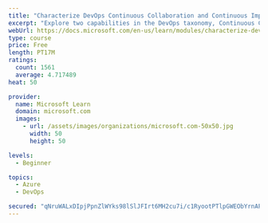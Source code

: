 ```yaml
---
title: "Characterize DevOps Continuous Collaboration and Continuous Improvement"
excerpt: "Explore two capabilities in the DevOps taxonomy, Continuous Collaboration and Continuous Improvement."
webUrl: https://docs.microsoft.com/en-us/learn/modules/characterize-devops-continous-collaboration-improvement/
type: course
price: Free
length: PT17M
ratings:
  count: 1561
  average: 4.717489
heat: 50

provider:
  name: Microsoft Learn
  domain: microsoft.com
  images:
    - url: /assets/images/organizations/microsoft.com-50x50.jpg
      width: 50
      height: 50

levels:
  - Beginner

topics:
  - Azure
  - DevOps

secured: "qNruWALxDIpjPpnZlWYks98lSlJFIrt6MH2cu7i/c1RyootPTlpGWEObYrnAPwBQrgMRygF0J1sathIcfFfdgVqtlKd8rRYYj9MEDvmx8iKWbWLx8UD/CODWn/2hVnWKjh9L1oLI5qtCUJfoUzHkMrqPvhnHP/jM97bCXJ3J85pLCjRmNol9SORMs7+CRXzgY3zq2e7T2STZaoTlUWVHe0xa/+D6pQ4bjynLUyxwfVE6B/wwsr9a0n0k60NFlUE/jDzF2SGzBQZPTegS+oMNMZ7FLmfjhdJO6HOrzny4U1boUZUOTC6piOG3+UsuLky1c6DUCG7NDfcVVmdp8ykhsrsP+gTUauq/tA7hsixazlyZOOuN0/OpPCoeZz9eDj04/GNXb9iuce8ZT6ykfvTVA2TNEFGq46eVr9xBjCq1ysw=;JUyaXaVEufq79z7XMaAZCA=="
---
```


